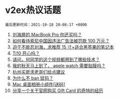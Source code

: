 # v2ex热议话题

`最后更新时间：2021-10-18 20:08:17 +0800`

1. [刘海屏的 MacBook Pro 你还买吗？](https://www.v2ex.com/t/808438)
1. [如何看待索尼中国因违法广告法被罚款 100 万元？](https://www.v2ex.com/t/808568)
1. [迫于不能忍刘海，求推荐 15 寸+适合黑苹果的笔记本](https://www.v2ex.com/t/808439)
1. [Ti10 开心吗？](https://www.v2ex.com/t/808415)
1. [请问，何同学的这个视频都用到了哪些技术？](https://www.v2ex.com/t/808412)
1. [我的秋天马上到了， apple watch 需要贴膜吗？](https://www.v2ex.com/t/808435)
1. [杭州买房求老哥们给点建议](https://www.v2ex.com/t/808481)
1. [为什么不 ban 猛犸？](https://www.v2ex.com/t/808441)
1. [Mac 桌面相册小组件[送码]](https://www.v2ex.com/t/808492)
1. [分享一个关于官网购买 Gift Card 的奇特的经历](https://www.v2ex.com/t/808408)

